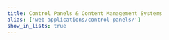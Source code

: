 ```yaml
---
title: Control Panels & Content Management Systems
alias: ['web-applications/control-panels/']
show_in_lists: true
---
```


